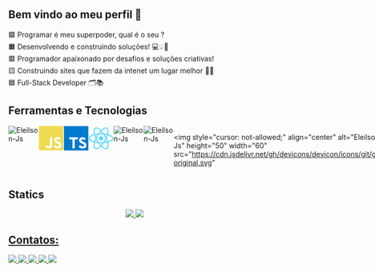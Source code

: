 <h2>Bem vindo ao meu perfil 👋</h2>

<p>
   🟪 Programar é meu superpoder, qual é o seu ? <br>
   🟧 Desenvolvendo e construindo soluções! 💻💡🚀 <br>
   🟥 Programador apaixonado por desafios e soluções criativas! <br>
   🟨 Construindo sites que fazem da intenet um lugar melhor 👨‍💻 <br>
   🟦 Full-Stack Developer 🗂️📚
</p>

<h2>Ferramentas e Tecnologias</h2>
<div style="display: flex;">
  <img 
       style="cursor: not-allowed;"
       align="center" 
       alt="Eleilson-Js" 
       height="50" 
       width="60" 
       src="https://cdn.jsdelivr.net/gh/devicons/devicon/icons/ubuntu/ubuntu-plain.svg"
  >
  <img 
       style="cursor: not-allowed;"
       align="center" 
       alt="Eleilson-Js" 
       height="50" 
       width="60" 
       src="https://raw.githubusercontent.com/devicons/devicon/master/icons/javascript/javascript-plain.svg"
  >
  <img 
       style="cursor: not-allowed;"
       align="center" 
       alt="Eleilson-Js" 
       height="50" 
       width="60" 
       src="https://raw.githubusercontent.com/devicons/devicon/master/icons/typescript/typescript-plain.svg"
  >
  <img 
       style="cursor: not-allowed;"
       align="center" 
       alt="Eleilson-Js" 
       height="50" 
       width="60" 
       src="https://raw.githubusercontent.com/devicons/devicon/master/icons/react/react-original.svg"
  >
  <img 
       style="cursor: not-allowed;"
       align="center" 
       alt="Eleilson-Js" 
       height="50" 
       width="60" 
       src="https://cdn.jsdelivr.net/gh/devicons/devicon/icons/nodejs/nodejs-original.svg"
  >
  <img 
       style="cursor: not-allowed;"
       align="center" 
       alt="Eleilson-Js" 
       height="50" 
       width="60" 
       src="https://cdn.jsdelivr.net/gh/devicons/devicon/icons/python/python-original.svg"
  >

   <img 
       style="cursor: not-allowed;"
       align="center" 
       alt="Eleilson-Js" 
       height="50" 
       width="60" 
       src="https://cdn.jsdelivr.net/gh/devicons/devicon/icons/git/git-original.svg"
  >


</div>

<h2>Statics</h2>
<div align="center">
  <a href="https://github.com/Eleilson-Dev">
   <img 
     height="180em" 
     src="https://github-readme-stats.vercel.app/api/top-langs/?username=Eleilson-Dev&layout=compact&langs_count=7&theme=radical"
  />
  <img 
     height="180em" 
     src="https://github-readme-stats.vercel.app/api?username=Eleilson-Dev&show_icons=true&theme=radical&include_all_commits=true&count_private=true"
  />

</div>

<div>
  <h2>Contatos:</h2>
   <a 
        href="mailto:eleilson.santos.oficial@gmail.com" 
        target="_blank">
        <img 
          src="https://img.shields.io/badge/-Gmail-%23333?style=for-the-badge&logo=gmail&logoColor=white" 
          target="_blank"
        >
  </a>
   <a 
        href="https://wa.me/5598985598696" 
        target="_blank">
        <img 
          src="https://img.shields.io/badge/WhatsApp-25D366?style=for-the-badge&logo=whatsapp&logoColor=white" 
          target="_blank"
        >
  </a> 
  <a 
      href="https://www.instagram.com/elleylson_s/" 
      target="_blank">
      <img 
        src="https://img.shields.io/badge/Instagram-E4405F?style=for-the-badge&logo=instagram&logoColor=white" 
        target="_blank"
      >
   </a>
  <a 
        href="https://www.linkedin.com/in/eleilson-rds/" 
        target="_blank">
        <img 
          src="https://img.shields.io/badge/-LinkedIn-%230077B5?style=for-the-badge&logo=linkedin&logoColor=white" 
          target="_blank"
        >
  </a> 
  <a 
        href="https://www.tiktok.com/@diario_do_code" 
        target="_blank">
        <img 
          src="https://img.shields.io/badge/TikTok-000000?style=for-the-badge&logo=tiktok&logoColor=white" 
          target="_blank"
        >
  </a> 
  
</div>
